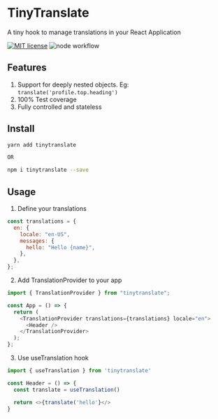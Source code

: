 # TinyTranslate

A tiny hook to manage translations in your React Application

[![MIT license](https://img.shields.io/badge/License-MIT-blue.svg)](https://lbesson.mit-license.org/) ![node workflow](https://github.com/rmdort/tinytranslate/actions/workflows/node.js.yml/badge.svg)

## Features

1. Support for deeply nested objects. Eg: `translate('profile.top.heading')`
2. 100% Test coverage
3. Fully controlled and stateless

## Install

```sh
yarn add tinytranslate

OR

npm i tinytranslate --save
```

## Usage

1. Define your translations

```javascript
const translations = {
  en: {
    locale: "en-US",
    messages: {
      hello: "Hello {name}",
    },
  },
};
```

2. Add TranslationProvider to your app

```javascript
import { TranslationProvider } from "tinytranslate";

const App = () => {
  return (
    <TranslationProvider translations={translations} locale="en">
      <Header />
    </TranslationProvider>
  );
};
```

3. Use useTranslation hook

```javascript
import { useTranslation } from 'tinytranslate'

const Header = () => {
  const translate = useTranslation()

  return <>{translate('hello'}</>
}
```
